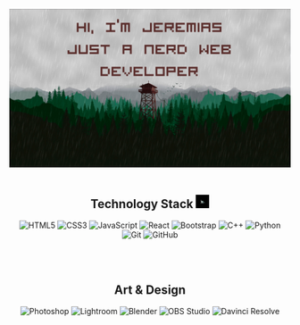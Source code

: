 ![Jeremias Giorgi Header Image](./documents/github_header-image.png)
<br/>
<br/>
<h2 align="center">Technology Stack <img src="./documents/06.gif" width="24"></h2>
<span align="center"> 
  
![HTML5](https://img.shields.io/badge/-HTML5-E34F26?style=flat-square&logo=html5&logoColor=white)
![CSS3](https://img.shields.io/badge/-CSS3-1572B6?style=flat-square&logo=css3)
![JavaScript](https://img.shields.io/badge/-JavaScript-black?style=flat-square&logo=javascript)
![React](https://img.shields.io/badge/-React-black?style=flat-square&logo=react)
![Bootstrap](https://img.shields.io/badge/-Bootstrap-563D7C?style=flat-square&logo=bootstrap)
![C++](https://img.shields.io/badge/-C++-00599C?style=flat-square&logo=c)
![Python](https://img.shields.io/badge/Python%20---?logo=python&color=%23ffde58)
![Git](https://img.shields.io/badge/-Git-black?style=flat-square&logo=git)
![GitHub](https://img.shields.io/badge/-GitHub-black?style=flat-square&logo=github)

</span>
<br/>
<br/>
<h2 align="center">Art & Design</h2>
<span align="center">
  
![Photoshop](https://img.shields.io/badge/Photoshop---?logo=adobephotoshop&color=black)
![Lightroom](https://img.shields.io/badge/Lightroom---?logo=adobelightroomclassic&color=black)
![Blender](https://img.shields.io/badge/Blender---?logo=blender&color=black)
![OBS Studio](https://img.shields.io/badge/OBS%20Studio---?logo=obsstudio&color=%23302E31)
![Davinci Resolve](https://img.shields.io/badge/DavinciResolve---?logo=davinciresolve&color=%23233A51)

</span>
<br/>
<br/>
